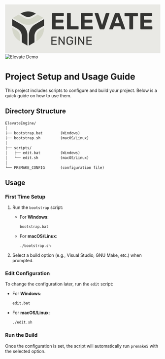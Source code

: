 ![Elevate Logo](./Assets/Logo/logo-png.png)
![Elevate Demo](./Assets/Preview/elevate.gif)

# Project Setup and Usage Guide

This project includes scripts to configure and build your project. Below is a quick guide on how to use them.

## Directory Structure

```
ElevateEngine/
│
├── bootstrap.bat        (Windows)
├── bootstrap.sh         (macOS/Linux)
│
├── scripts/
│   ├── edit.bat         (Windows)
│   └── edit.sh          (macOS/Linux)
│
└── PREMAKE_CONFIG       (configuration file)
```

## Usage

### First Time Setup

1. Run the `bootstrap` script:
   - For **Windows**:
     ```cmd
     bootstrap.bat
     ```

   - For **macOS/Linux**:
     ```bash
     ./bootstrap.sh
     ```

2. Select a build option (e.g., Visual Studio, GNU Make, etc.) when prompted.

### Edit Configuration

To change the configuration later, run the `edit` script:
- For **Windows**:
  ```cmd
  edit.bat
  ```

- For **macOS/Linux**:
  ```bash
  ./edit.sh
  ```

### Run the Build

Once the configuration is set, the script will automatically run `premake5` with the selected option.
